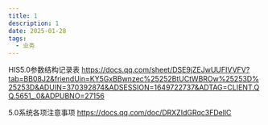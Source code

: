 ```yaml
---
title: 1
description: 1
date: 2025-01-28
tags:
  - 业务
---
```

HIS5.0参数结构记录表
https://docs.qq.com/sheet/DSE9jZEJwUUFIVVFV?tab=BB08J2&friendUin=KY5GxBBwnzec%25252BtUCtWBROw%25253D%25253D&ADUIN=370392874&ADSESSION=1649722737&ADTAG=CLIENT.QQ.5651_.0&ADPUBNO=27156

5.0系统各项注意事项
https://docs.qq.com/doc/DRXZIdGRqc3FDellC

